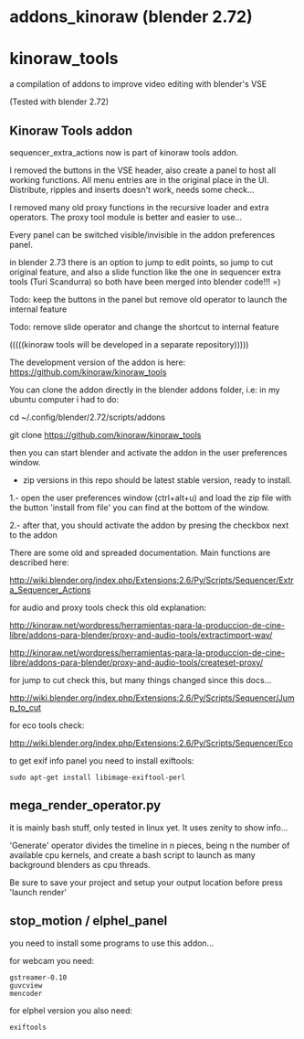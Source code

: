 addons_kinoraw (blender 2.72)
===================================

kinoraw_tools
=============

a compilation of addons to improve video editing with blender's VSE

(Tested with blender 2.72)



Kinoraw Tools addon
-----------------------

sequencer_extra_actions now is part of kinoraw tools addon.

I removed the buttons in the VSE header, also create a panel to host all working functions. All menu entries are in the original place in the UI. Distribute, ripples and inserts doesn't work, needs some check...

I removed many old proxy functions in the recursive loader and extra operators. The proxy tool module is better and easier to use...

Every panel can be switched visible/invisible in the addon preferences panel.

in blender 2.73 there is an option to jump to edit points, so jump to cut original feature, and also a slide function like the one in sequencer extra tools (Turi Scandurra) so both have been merged into blender code!!! =) 

Todo: keep the buttons in the panel but remove old operator to launch the internal feature

Todo: remove slide operator and change the shortcut to internal feature

(((((kinoraw tools will be developed in a separate repository)))))

The development version of the addon is here: https://github.com/kinoraw/kinoraw_tools

You can clone the addon directly in the blender addons folder, i.e: in my ubuntu
computer i had to do:

cd ~/.config/blender/2.72/scripts/addons

git clone https://github.com/kinoraw/kinoraw_tools

then you can start blender and activate the addon in the user preferences
window.

* zip versions in this repo should be latest stable version, ready to install.



1.- open the user preferences window (ctrl+alt+u) and load the zip file with the button 'install from file' you can find at the bottom of the window.

2.- after that, you should activate the addon by presing the checkbox next to the addon 


There are some old and spreaded documentation. Main functions are described here:

http://wiki.blender.org/index.php/Extensions:2.6/Py/Scripts/Sequencer/Extra_Sequencer_Actions

for audio and proxy tools check this old explanation:

http://kinoraw.net/wordpress/herramientas-para-la-produccion-de-cine-libre/addons-para-blender/proxy-and-audio-tools/extractimport-wav/

http://kinoraw.net/wordpress/herramientas-para-la-produccion-de-cine-libre/addons-para-blender/proxy-and-audio-tools/createset-proxy/

for jump to cut check this, but many things changed since this docs...

http://wiki.blender.org/index.php/Extensions:2.6/Py/Scripts/Sequencer/Jump_to_cut

for eco tools check:

http://wiki.blender.org/index.php/Extensions:2.6/Py/Scripts/Sequencer/Eco

to get exif info panel you need to install exiftools:

    sudo apt-get install libimage-exiftool-perl



mega_render_operator.py
-------------------------------

it is mainly bash stuff, only tested in linux yet. It uses zenity to show info...

'Generate' operator divides the timeline in n pieces, being n the number of available cpu kernels, and create a bash script to launch as many background blenders as cpu threads. 

Be sure to save your project and setup your output location before press 'launch render'





stop_motion / elphel_panel
------------------------

you need to install some programs to use this addon...

for webcam you need:

    gstreamer-0.10
    guvcview
    mencoder

for elphel version you also need:

    exiftools


